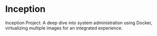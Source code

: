# Inception
Inception Project: A deep dive into system administration using Docker, virtualizing multiple images for an integrated experience.
